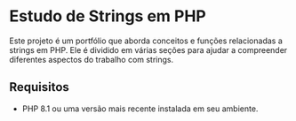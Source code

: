 # Estudo de Strings em PHP

Este projeto é um portfólio que aborda conceitos e funções relacionadas a strings em PHP. Ele é dividido em várias seções para ajudar a compreender diferentes aspectos do trabalho com strings.

## Requisitos

- PHP 8.1 ou uma versão mais recente instalada em seu ambiente.
